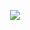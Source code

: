 <p align="center">
  <a href="https://skillicons.dev">
    <img src="https://skillicons.dev/icons?i=js,nodejs,webpack,nextjs,react,java,figma,mongodb,electron,vite,html,css,express&theme=dark&perline=7" />
  </a>
</p>
